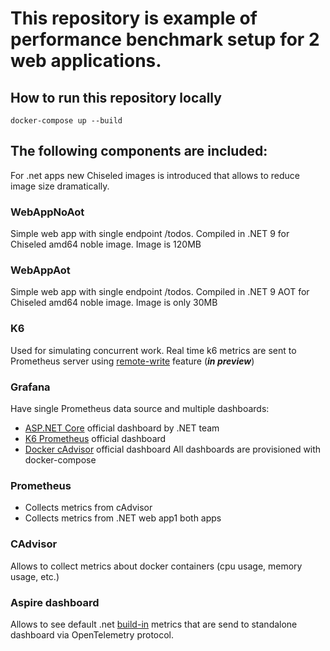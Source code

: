 # This repository is example of performance benchmark setup for 2 web applications.

## How to run this repository locally
    docker-compose up --build


## The following components are included:

For .net apps new Chiseled images is introduced that allows to reduce image size dramatically.

### WebAppNoAot 
Simple web app with single endpoint /todos.
Compiled in .NET 9 for Chiseled amd64 noble image. Image is 120MB
### WebAppAot
Simple web app with single endpoint /todos. Compiled in .NET 9 AOT for Chiseled amd64 noble image. Image is only 30MB
### K6
Used for simulating concurrent work. Real time k6 metrics are sent to Prometheus server using [remote-write](https://grafana.com/docs/k6/latest/results-output/real-time/prometheus-remote-write/) feature (**_in preview_**)
### Grafana
Have single Prometheus data source and multiple dashboards:
- [ASP.NET Core](https://grafana.com/grafana/dashboards/19924-asp-net-core/) official dashboard by .NET team 
- [K6 Prometheus](https://grafana.com/grafana/dashboards/19665-k6-prometheus/) official dashboard
- [Docker cAdvisor](https://grafana.com/grafana/dashboards/13946-docker-cadvisor/) official dashboard
All dashboards are provisioned with docker-compose
### Prometheus
- Collects metrics from cAdvisor
- Collects metrics from .NET web app1 both apps
### CAdvisor
Allows to collect metrics about docker containers (cpu usage, memory usage, etc.)
### Aspire dashboard
Allows to see default .net [build-in](https://learn.microsoft.com/en-us/dotnet/core/diagnostics/built-in-metrics) metrics that are send to standalone dashboard via OpenTelemetry protocol.